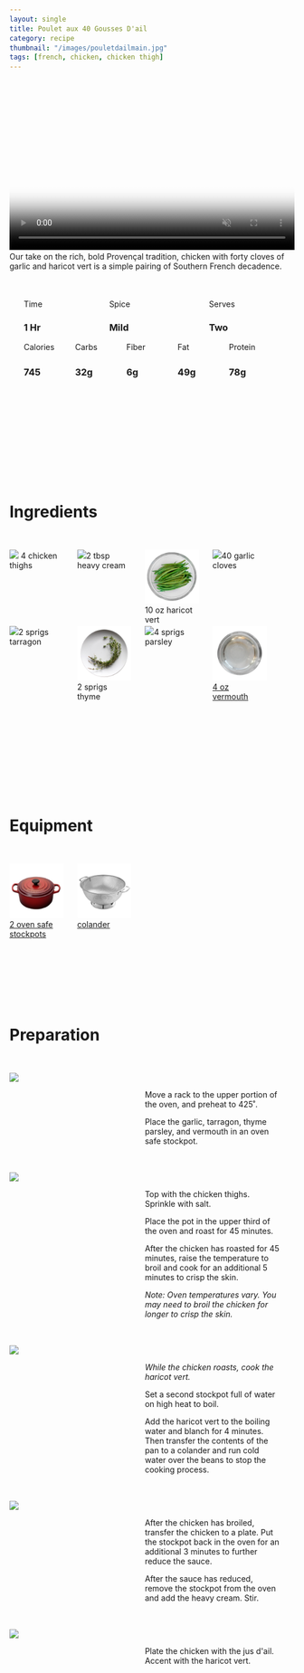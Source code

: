 ```yaml
---
layout: single
title: Poulet aux 40 Gousses D'ail
category: recipe
thumbnail: "/images/pouletdailmain.jpg"
tags: [french, chicken, chicken thigh]
---
```

<div id="spacer"></div>

<div id="backgroundvideo">
  <video width="100%" autoplay loop muted class="banner__video" poster="/images/pouletdailmain.jpg">
  <source src="/images/pouletdail.mp4" type="video/mp4"></video>
</div>

<div id="recipedescription">
Our take on the rich, bold Provençal tradition, chicken with forty cloves of garlic and haricot vert is a simple pairing of Southern French decadence.
<div id="spacer"></div>

<div id= "recipedetails">
<div id= "time"> Time </div>
<div id= "spice"> Spice </div>
<div id= "serves"> Serves </div>
</div>

<div id= "recipedetails">
<div id= "time"><h3> 1 Hr</h3> </div>
<div id= "spice"><h3> Mild</h3> </div>
<div id= "serves"><h3> Two </h3> </div>
</div>

<div id="spacer"></div>

<div id= "nutrition">
<div id="calories"> Calories </div>
<div id="carbs"> Carbs </div>
<div id="fiber"> Fiber </div>
<div id="fat"> Fat </div>
<div id="protein"> Protein </div>
</div>

<div id= "nutrition">
<div id="calories"><h3> 745 </h3> </div>
<div id="carbs"><h3> 32g</h3> </div>
<div id="fiber"><h3> 6g</h3> </div>
<div id="fat"><h3> 49g</h3> </div>
<div id="protein"><h3> 78g</h3> </div>
</div>

<div id= "ingredienthdr">
<h1>Ingredients</h1>
</div>

<div id="ingredients">
<div id="ingredientone"><img src="/images/chickenthighwithskin.jpeg"/> 4 chicken thighs </div>
<div id="ingredienttwo"><img src="/images/cream.jpeg"/>2 tbsp heavy cream</div>
<div id="ingredientthree"><img src="/images/haricotvert.jpeg"/>10 oz haricot vert</div>
<div id="ingredientfour"><img src="/images/40garlic.jpeg"/>40 garlic cloves</div>
</div>

<div id="ingredients">
<div id="ingredientone"><img src="/images/tarragon.jpeg"/>2 sprigs tarragon</div>
<div id="ingredienttwo"><img src="/images/thyme.jpeg"/>2 sprigs thyme</div>
<div id="ingredientthree"><img src="/images/4sprigsparsley.jpeg"/>4 sprigs parsley</div>
<div id="ingredientfour"><a href=""><img src="/images/vermouth.jpeg"/>4 oz vermouth</a></div>
</div>

<div id= "equipmenthdr">
<h1>Equipment</h1>
</div>

<div id="equipment">
<div id="equipmentone"><a href="https://www.amazon.com/Creuset-Signature-Round-French-Truffle/dp/B0076NOFSC/ref=as_li_ss_tl?s=kitchen&rps=1&ie=UTF8&qid=1481598867&sr=1-38&keywords=le+creuset&refinements=p_85:2470955011&th=1&linkCode=ll1&tag=cilalime09-20&linkId=9987204213f6c7ac4d1e12889972e623"><img src="/images/stockpot.jpeg"/>2 oven safe stockpots</a></div>
<div id="equipmentthree"><a href=""><img src="/images/colander.jpeg"/>colander </a></div>

</div>

<div id="preparation">
<h1>Preparation</h1>
</div>

<div id="instruction">
<div id="image"><img src="/images/pouletdail1.jpeg"/> </div>
<div id="step">Move a rack to the upper portion of the oven, and preheat to 425˚.
<p>Place the garlic, tarragon, thyme parsley, and vermouth in an oven safe stockpot.</p></div>
</div>

<div id="instruction">
<div id="image"><img src="/images/pouletdail2.jpeg"/> </div>
<div id="step">Top with the chicken thighs. Sprinkle with salt.
<p>Place the pot in the upper third of the oven and roast for 45 minutes.</p>
<p>After the chicken has roasted for 45 minutes, raise the temperature to broil and cook for an additional 5 minutes to crisp the skin.</p>
<p><i>Note: Oven temperatures vary. You may need to broil the chicken for longer to crisp the skin.</i></p></div>
</div>

<div id="instruction">
<div id="image"><img src="/images/pouletdail3.jpeg"/> </div>
<div id="step"><i>While the chicken roasts, cook the haricot vert.</i>
<p>Set a second stockpot full of water on high heat to boil.</p>
<p>Add the haricot vert to the boiling water and blanch for 4 minutes. Then transfer the contents of the pan to a colander and run cold water over the beans to stop the cooking process.</p></div>
</div>

<div id="instruction">
<div id="image"><img src="/images/pouletdail4.jpeg"/> </div>
<div id="step">After the chicken has broiled, transfer the chicken to a plate. Put the stockpot back in the oven for an additional 3 minutes to further reduce the sauce.
<p>After the sauce has reduced, remove the stockpot from the oven and add the heavy cream. Stir.</p></div>
</div>

<div id="instruction">
<div id="image"><img src="/images/pouletdail5.jpeg"/> </div>
<div id="step">Plate the chicken with the jus d'ail. Accent with the haricot vert. </div>
</div>

<style>
#backgroundvideo {
  width: 100%;
}
  
#banner__video {
    }

#overlay {
 }

#recipedetails { width: 100%; display:inline-block; float: left;}
#time { width: 30%; float: left; margin-left: 5%}
#spice { width: 30%; float: left;}
#serves { width 30%; float: left; margin-left: 5%;}
.clear {clear:both;}

#spacer {padding-top:50px;}

#nutrition { width: 100%; display:inline-block;}
#calories { width: 18%; float: left; margin-left: 5%;}
#carbs { width: 18%; float: left; margin-left: 0%;}
#fiber { width: 18%; float: left; margin-left: 0%;}
#fat { width: 18%; float: left; margin-left: 0%;}
#protein { width: 18%; float: left; margin-right:5%;}
.clear {clear:both;}

#ingredienthdr { margin-top:200px; margin-bottom: 50px; font-family: $serif;}

#ingredients { width: 95%; display:inline-block;}
#ingredientone { width: 20%; float:left;}
#ingredienttwo { width: 20%; float:left; margin-left: 5%;}
#ingredientthree { width:20%; float:left; margin-left: 5%;}
#ingredientfour { width:20%; float:left; margin-left: 5%;}
.clear {clear:both;}

#equipmenthdr { margin-top:200px; margin-bottom:50px; font-family: $serif;}

#equipment { width: 95%; display:inline-block;}
#equipmentone { width: 20%; float:left;}
#equipmenttwo { width: 20%; float:left; margin-left: 5%;}
#equipmentthree { width:20%; float:left; margin-left: 5%;}
#equipmentfour { width:20%; float:left; margin-left: 5%;}
.clear {clear:both;}

#preparation { margin-top: 150px; margin-bottom: 50px; font-family: $serif;}

#instruction { width:95%; display:inline-block;}
#image { width: 40%; float:left;}
#step { width: 50%; float:right; margin-top: 30px; margin-bottom: 30px;}
.clear {clear:both;}
</style>
